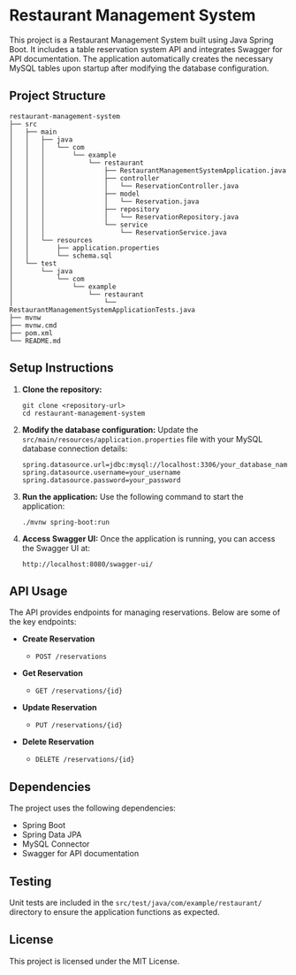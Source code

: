 # Restaurant Management System

This project is a Restaurant Management System built using Java Spring Boot. It includes a table reservation system API and integrates Swagger for API documentation. The application automatically creates the necessary MySQL tables upon startup after modifying the database configuration.

## Project Structure

```
restaurant-management-system
├── src
│   ├── main
│   │   ├── java
│   │   │   └── com
│   │   │       └── example
│   │   │           └── restaurant
│   │   │               ├── RestaurantManagementSystemApplication.java
│   │   │               ├── controller
│   │   │               │   └── ReservationController.java
│   │   │               ├── model
│   │   │               │   └── Reservation.java
│   │   │               ├── repository
│   │   │               │   └── ReservationRepository.java
│   │   │               └── service
│   │   │                   └── ReservationService.java
│   │   └── resources
│   │       ├── application.properties
│   │       └── schema.sql
│   └── test
│       └── java
│           └── com
│               └── example
│                   └── restaurant
│                       └── RestaurantManagementSystemApplicationTests.java
├── mvnw
├── mvnw.cmd
├── pom.xml
└── README.md
```

## Setup Instructions

1. **Clone the repository:**
   ```
   git clone <repository-url>
   cd restaurant-management-system
   ```

2. **Modify the database configuration:**
   Update the `src/main/resources/application.properties` file with your MySQL database connection details:
   ```
   spring.datasource.url=jdbc:mysql://localhost:3306/your_database_name
   spring.datasource.username=your_username
   spring.datasource.password=your_password
   ```

3. **Run the application:**
   Use the following command to start the application:
   ```
   ./mvnw spring-boot:run
   ```

4. **Access Swagger UI:**
   Once the application is running, you can access the Swagger UI at:
   ```
   http://localhost:8080/swagger-ui/
   ```

## API Usage

The API provides endpoints for managing reservations. Below are some of the key endpoints:

- **Create Reservation**
  - `POST /reservations`
  
- **Get Reservation**
  - `GET /reservations/{id}`
  
- **Update Reservation**
  - `PUT /reservations/{id}`
  
- **Delete Reservation**
  - `DELETE /reservations/{id}`

## Dependencies

The project uses the following dependencies:

- Spring Boot
- Spring Data JPA
- MySQL Connector
- Swagger for API documentation

## Testing

Unit tests are included in the `src/test/java/com/example/restaurant/` directory to ensure the application functions as expected.

## License

This project is licensed under the MIT License.
